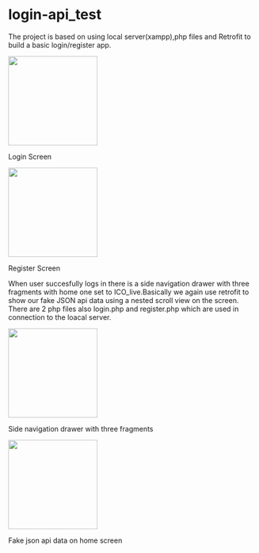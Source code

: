 # login-api_test
The project is based on using local server(xampp),php files and Retrofit to build a basic login/register app.

<img src="https://user-images.githubusercontent.com/56038800/89259816-bb80ef00-d648-11ea-8451-df17158e5c1c.jpeg" width=180/>

Login Screen


<img src="https://user-images.githubusercontent.com/56038800/89260024-14e91e00-d649-11ea-9e4c-789a86a180d4.jpeg" width=180/>

Register Screen

When user succesfully logs in there is a side navigation drawer with three fragments with home one set to ICO_live.Basically we again use retrofit to show our fake JSON api data using a nested scroll view on the screen.
There are 2 php files also login.php and register.php which are used in connection to the loacal server.

<img src="https://user-images.githubusercontent.com/56038800/89260320-a9ec1700-d649-11ea-97b8-9e1c4325b748.jpeg" width=180/>


Side navigation drawer with three fragments


<img src="https://user-images.githubusercontent.com/56038800/89260447-ea4b9500-d649-11ea-8804-1ff5255a7461.jpeg" width=180/>


Fake json api data on home screen

